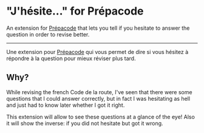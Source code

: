 # "J'hésite..." for Prépacode
An extension for [Prépacode](https://www.prepacode-enpc.fr/) that lets you tell if you hesitate to answer the question in order to revise better.

---

Une extension pour [Prépacode](https://www.prepacode-enpc.fr/) qui vous permet de dire si vous hésitez à répondre à la question pour mieux réviser plus tard.

## Why?
While revising the french Code de la route, I've seen that there were some questions that I could answer correctly, but in fact I was hesitating as hell and just had to know later whether I got it right.

This extension will allow to see these questions at a glance of the eye! Also it will show the inverse: if you did not hesitate but got it wrong.
